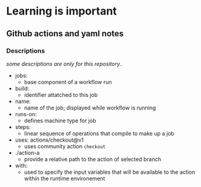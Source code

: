 # Learning is important

## Github actions and yaml notes

### Descriptions
_some descriptions are only for this repository.._
* jobs:
  - base component of a workflow run
* build:
  - identifier attatched to this job
* name:
  - name of the job; displayed while workflow is running
* runs-on:
  - defines machine type for job
* steps:
  - linear sequence of operations that compile to make up a job
* uses: actions/checkout@v1
  - uses community action `checkout`
* ./action-a
  - provide a relative path to the action of selected branch
* with:
  - used to specify the input variables that will be available to the action within the runtime environement
